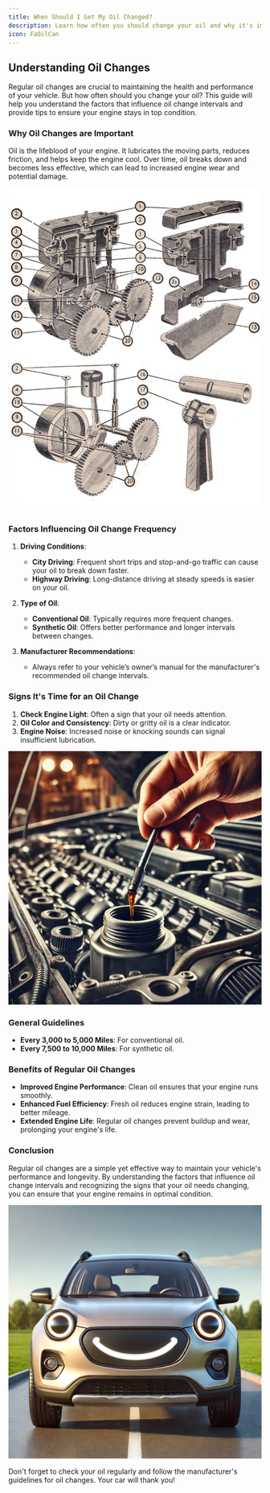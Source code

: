 ```yaml
---
title: When Should I Get My Oil Changed?
description: Learn how often you should change your oil and why it's important.
icon: FaOilCan
---
```


## Understanding Oil Changes

Regular oil changes are crucial to maintaining the health and performance of your vehicle. But how often should you change your oil? This guide will help you understand the factors that influence oil change intervals and provide tips to ensure your engine stays in top condition.

### Why Oil Changes are Important

Oil is the lifeblood of your engine. It lubricates the moving parts, reduces friction, and helps keep the engine cool. Over time, oil breaks down and becomes less effective, which can lead to increased engine wear and potential damage.

![Engine Components](/public/images/blog/oil/engine.jpg)

### Factors Influencing Oil Change Frequency

1. **Driving Conditions**: 
    - **City Driving**: Frequent short trips and stop-and-go traffic can cause your oil to break down faster.
    - **Highway Driving**: Long-distance driving at steady speeds is easier on your oil.
  
2. **Type of Oil**:
    - **Conventional Oil**: Typically requires more frequent changes.
    - **Synthetic Oil**: Offers better performance and longer intervals between changes.

3. **Manufacturer Recommendations**:
    - Always refer to your vehicle’s owner’s manual for the manufacturer's recommended oil change intervals.

### Signs It's Time for an Oil Change

1. **Check Engine Light**: Often a sign that your oil needs attention.
2. **Oil Color and Consistency**: Dirty or gritty oil is a clear indicator.
3. **Engine Noise**: Increased noise or knocking sounds can signal insufficient lubrication.

![Oil Check](/public/images/blog/oil/check.webp)

### General Guidelines

- **Every 3,000 to 5,000 Miles**: For conventional oil.
- **Every 7,500 to 10,000 Miles**: For synthetic oil.

### Benefits of Regular Oil Changes

- **Improved Engine Performance**: Clean oil ensures that your engine runs smoothly.
- **Enhanced Fuel Efficiency**: Fresh oil reduces engine strain, leading to better mileage.
- **Extended Engine Life**: Regular oil changes prevent buildup and wear, prolonging your engine's life.

### Conclusion

Regular oil changes are a simple yet effective way to maintain your vehicle's performance and longevity. By understanding the factors that influence oil change intervals and recognizing the signs that your oil needs changing, you can ensure that your engine remains in optimal condition.

![Happy Car](/public/images/blog/oil/happy.webp)

Don't forget to check your oil regularly and follow the manufacturer's guidelines for oil changes. Your car will thank you!

